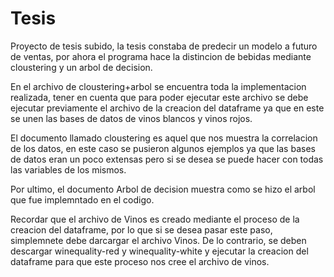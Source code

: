 # Tesis
Proyecto de tesis subido, la tesis constaba de predecir un modelo a futuro de ventas, por ahora el programa hace la distincion de bebidas mediante cloustering y un arbol de decision.

En el archivo de cloustering+arbol se encuentra toda la implementacion realizada, tener en cuenta que para poder ejecutar este archivo se debe ejecutar previamente el archivo de la creacion del dataframe ya que en este se unen las bases de datos de vinos blancos y vinos rojos.

El documento llamado cloustering es aquel que nos muestra la correlacion de los datos, en este caso se pusieron algunos ejemplos ya que las bases de datos eran un poco extensas pero si se desea se puede hacer con todas las variables de los mismos.

Por ultimo, el documento Arbol de decision muestra como se hizo el arbol que fue implemntado en el codigo.

Recordar que el archivo de Vinos es creado mediante el proceso de la creacion del dataframe, por lo que si se desea pasar este paso, simplemnete debe darcargar el archivo Vinos. De lo contrario, se deben descargar winequality-red y winequality-white y ejecutar la creacion del dataframe para que este proceso nos cree el archivo de vinos.
